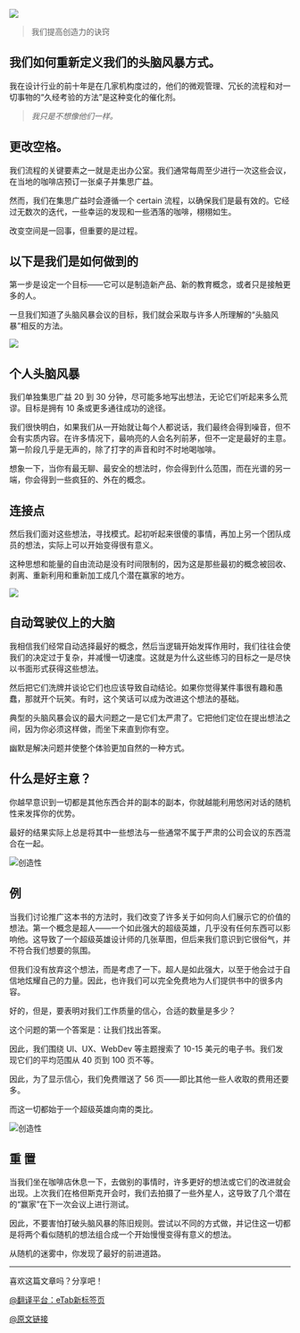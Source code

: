 ![](https://picx.zhimg.com/80/v2-d80747d6662ded35ae96e293937175ae_720w.jpg)

> 我们提高创造力的诀窍

## 我们如何重新定义我们的头脑风暴方式。

我在设计行业的前十年是在几家机构度过的，他们的微观管理、冗长的流程和对一切事物的“久经考验的方法”是这种变化的催化剂。

> _我只是不想像他们一样。_

## **更改空格。**

我们流程的关键要素之一就是走出办公室。我们通常每周至少进行一次这些会议，在当地的咖啡店预订一张桌子并集思广益。

然而，我们在集思广益时会遵循一个 certain 流程，以确保我们是最有效的。它经过无数次的迭代，一些幸运的发现和一些洒落的咖啡，栩栩如生。

改变空间是一回事，但重要的是过程。

## **以下是我们是如何做到的**

第一步是设定一个目标——它可以是制造新产品、新的教育概念，或者只是接触更多的人。

一旦我们知道了头脑风暴会议的目标，我们就会采取与许多人所理解的“头脑风暴”相反的方法。

![](https://img14.360buyimg.com/ddimg/jfs/t1/232342/18/9727/76453/658ff318F74eb8f65/43f294902e3f093f.jpg)

## **个人头脑风暴**

我们单独集思广益 20 到 30 分钟，尽可能多地写出想法，无论它们听起来多么荒谬。目标是拥有 10 条或更多通往成功的途径。

我们很快明白，如果我们从一开始就让每个人都说话，我们最终会得到噪音，但不会有实质内容。在许多情况下，最响亮的人会名列前茅，但不一定是最好的主意。第一阶段几乎是无声的，除了打字的声音和时不时地喝咖啡。

想象一下，当你有最无聊、最安全的想法时，你会得到什么范围，而在光谱的另一端，你会得到一些疯狂的、外在的概念。

## **连接点**

然后我们面对这些想法，寻找模式。起初听起来很傻的事情，再加上另一个团队成员的想法，实际上可以开始变得很有意义。

这种思想和能量的自由流动是没有时间限制的，因为这是那些最初的概念被回收、剥离、重新利用和重新加工成几个潜在赢家的地方。

![](https://img13.360buyimg.com/ddimg/jfs/t1/248245/13/1320/86603/658ff339Fd3ce999e/3dc4863e1826f1d0.jpg)

## **自动驾驶仪上的大脑**

我相信我们经常自动选择最好的概念，然后当逻辑开始发挥作用时，我们往往会使我们的决定过于复杂，并减慢一切速度。这就是为什么这些练习的目标之一是尽快以书面形式获得这些想法。

然后把它们洗牌并谈论它们也应该导致自动结论。如果你觉得某件事很有趣和愚蠢，那就开个玩笑。有时，这个笑话可以成为改进这个想法的基础。

典型的头脑风暴会议的最大问题之一是它们太严肃了。它把他们定位在提出想法之间，因为你必须这样做，而坐下来直到你有空。

幽默是解决问题并使整个体验更加自然的一种方式。

## **什么是好主意？**

你越早意识到一切都是其他东西合并的副本的副本，你就越能利用悠闲对话的随机性来发挥你的优势。

最好的结果实际上总是将其中一些想法与一些通常不属于严肃的公司会议的东西混合在一起。

![创造性](https://img12.360buyimg.com/ddimg/jfs/t1/239931/22/1510/114423/658ff367F0653b8b9/b3b0376d531e8bc4.jpg)

## **例**

当我们讨论推广这本书的方法时，我们改变了许多关于如何向人们展示它的价值的想法。第一个概念是超人——一个如此强大的超级英雄，几乎没有任何东西可以影响他。这导致了一个超级英雄设计师的几张草图，但后来我们意识到它很俗气，并不符合我们想要的氛围。

但我们没有放弃这个想法，而是考虑了一下。超人是如此强大，以至于他会过于自信地炫耀自己的力量。因此，也许我们可以完全免费地为人们提供书中的很多内容。

好的，但是，要表明对我们工作质量的信心，合适的数量是多少？

这个问题的第一个答案是：让我们找出答案。

因此，我们围绕 UI、UX、WebDev 等主题搜索了 10-15 美元的电子书。我们发现它们的平均范围从 40 页到 100 页不等。

因此，为了显示信心，我们免费赠送了 56 页——即比其他一些人收取的费用还要多。

而这一切都始于一个超级英雄向南的类比。

![创造性](https://img13.360buyimg.com/ddimg/jfs/t1/238199/40/10047/102086/658ff38aF2445192b/3d3f262bd371e179.jpg)

## **重 置**

当我们坐在咖啡店休息一下，去做别的事情时，许多更好的想法或它们的改进就会出现。上次我们在格但斯克开会时，我们去拍摄了一些外星人，这导致了几个潜在的“赢家”在下一次会议上进行测试。

因此，不要害怕打破头脑风暴的陈旧规则。尝试以不同的方式做，并记住这一切都是将两个看似随机的想法组合成一个开始慢慢变得有意义的想法。

从随机的迷雾中，你发现了最好的前进道路。

---

喜欢这篇文章吗？分享吧！

[@翻译平台：eTab新标签页](https://etab.store/)

[@原文链接](https://hype4.academy/articles/design/our-trick-to-being-more-creative)
